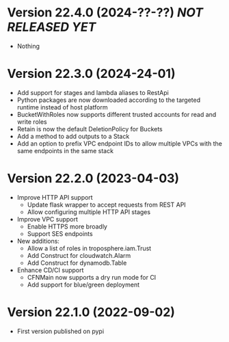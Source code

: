 # Version 22.4.0 (2024-??-??) *NOT RELEASED YET*

* Nothing

# Version 22.3.0 (2024-24-01)

* Add support for stages and lambda aliases to RestApi
* Python packages are now downloaded according to the targeted runtime instead
  of host platform
* BucketWithRoles now supports different trusted accounts for read and write
  roles
* Retain is now the default DeletionPolicy for Buckets
* Add a method to add outputs to a Stack
* Add an option to prefix VPC endpoint IDs to allow multiple VPCs with the same
  endpoints in the same stack

# Version 22.2.0 (2023-04-03)

* Improve HTTP API support
  * Update flask wrapper to accept requests from REST API
  * Allow configuring multiple HTTP API stages
* Improve VPC support
  * Enable HTTPS more broadly
  * Support SES endpoints
* New additions:
  * Allow a list of roles in troposphere.iam.Trust
  * Add Construct for cloudwatch.Alarm
  * Add Construct for dynamodb.Table
* Enhance CD/CI support
  * CFNMain now supports a dry run mode for CI
  * Add support for blue/green deployment

# Version 22.1.0 (2022-09-02)

* First version published on pypi
